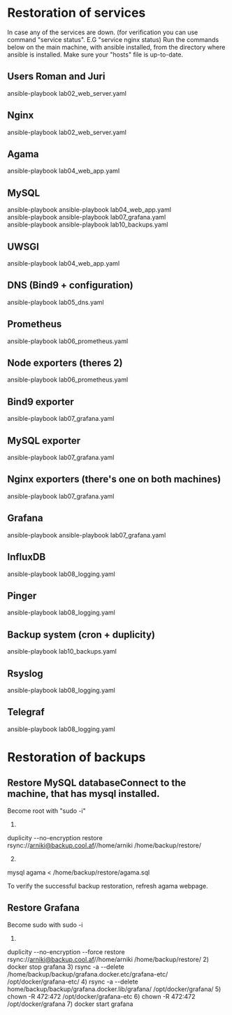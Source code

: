 # Restoration of services

In case any of the services are down.
(for verification you can use command "service <service name> status". E.G "service nginx status)
Run the commands below on the main machine, with ansible installed, from the directory where ansible is installed. Make sure your "hosts" file is up-to-date.

## Users Roman and Juri

ansible-playbook lab02_web_server.yaml


## Nginx

ansible-playbook lab02_web_server.yaml


## Agama

ansible-playbook lab04_web_app.yaml


## MySQL

ansible-playbook ansible-playbook lab04_web_app.yaml  
ansible-playbook ansible-playbook lab07_grafana.yaml  
ansible-playbook ansible-playbook lab10_backups.yaml  


## UWSGI

ansible-playbook lab04_web_app.yaml


## DNS (Bind9 + configuration)

ansible-playbook lab05_dns.yaml


## Prometheus

ansible-playbook lab06_prometheus.yaml


## Node exporters (theres 2)

ansible-playbook lab06_prometheus.yaml


## Bind9 exporter

ansible-playbook lab07_grafana.yaml


## MySQL exporter

ansible-playbook lab07_grafana.yaml


## Nginx exporters (there's one on both machines)

ansible-playbook lab07_grafana.yaml

## Grafana

ansible-playbook ansible-playbook lab07_grafana.yaml


## InfluxDB

ansible-playbook lab08_logging.yaml


## Pinger

ansible-playbook lab08_logging.yaml


## Backup system (cron + duplicity)

ansible-playbook lab10_backups.yaml


## Rsyslog

ansible-playbook lab08_logging.yaml


## Telegraf

ansible-playbook lab08_logging.yaml


# Restoration of backups

## Restore MySQL databaseConnect to the machine, that has mysql installed.
Become root with "sudo -i"

1)
duplicity --no-encryption restore rsync://arniki@backup.cool.af//home/arniki /home/backup/restore/

2)
mysql agama < /home/backup/restore/agama.sql

To verify the successful backup restoration, refresh agama webpage.



## Restore Grafana
Become sudo with sudo -i

1)
duplicity --no-encryption --force restore rsync://arniki@backup.cool.af//home/arniki /home/backup/restore/
2)
docker stop grafana
3)
rsync -a --delete /home/backup/backup/grafana.docker.etc/grafana-etc/ /opt/docker/grafana-etc/
4)
rsync -a --delete home/backup/backup/grafana.docker.lib/grafana/ /opt/docker/grafana/
5)
chown -R 472:472 /opt/docker/grafana-etc
6)
chown -R 472:472 /opt/docker/grafana
7)
docker start grafana


